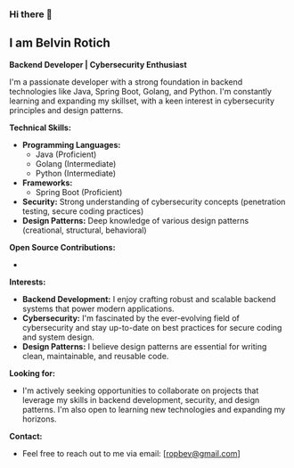 ### Hi there 👋
## I am Belvin Rotich

**Backend Developer | Cybersecurity Enthusiast**

I'm a passionate developer with a strong foundation in backend technologies like Java, Spring Boot, Golang, and Python. I'm constantly learning and expanding my skillset, with a keen interest in cybersecurity principles and design patterns. 

**Technical Skills:**

* **Programming Languages:**
    * Java (Proficient)
    * Golang (Intermediate)
    * Python (Intermediate)
* **Frameworks:**
    * Spring Boot (Proficient)
* **Security:** Strong understanding of cybersecurity concepts (penetration testing, secure coding practices)
* **Design Patterns:** Deep knowledge of various design patterns (creational, structural, behavioral)

**Open Source Contributions:**

* 

**Interests:**

* **Backend Development:** I enjoy crafting robust and scalable backend systems that power modern applications.
* **Cybersecurity:** I'm fascinated by the ever-evolving field of cybersecurity and stay up-to-date on best practices for secure coding and system design.
* **Design Patterns:** I believe design patterns are essential for writing clean, maintainable, and reusable code.

**Looking for:**

* I'm actively seeking opportunities to collaborate on projects that leverage my skills in backend development, security, and design patterns. I'm also open to learning new technologies and expanding my horizons.

**Contact:**

* Feel free to reach out to me via email: [ropbev@gmail.com] 


<!--
**22Bev/22Bev** is a ✨ _special_ ✨ repository because its `README.md` (this file) appears on your GitHub profile.

Here are some ideas to get you started:

- 🔭 I’m currently working on ...
- 🌱 I’m currently learning ...
- 👯 I’m looking to collaborate on ...
- 🤔 I’m looking for help with ...
- 💬 Ask me about ...
- 📫 How to reach me: ...
- 😄 Pronouns: ...
- ⚡ Fun fact: ...
-->

